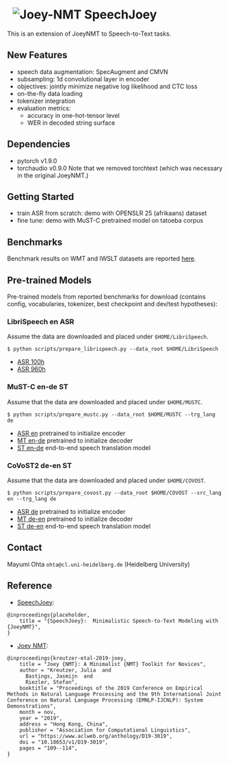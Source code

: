# &nbsp; ![Joey-NMT](joey-small.png) SpeechJoey


This is an extension of JoeyNMT to Speech-to-Text tasks.


## New Features

- speech data augmentation: SpecAugment and CMVN
- subsampling: 1d convolutional layer in encoder
- objectives: jointly minimize negative log likelihood and CTC loss
- on-the-fly data loading
- tokenizer integration
- evaluation metrics:
  - accuracy in one-hot-tensor level
  - WER in decoded string surface
  

## Dependencies
- pytorch v1.9.0
- torchaudio v0.9.0
Note that we removed torchtext (which was necessary in the original JoeyNMT.)


## Getting Started

- train ASR from scratch: demo with OPENSLR 25 (afrikaans) dataset
- fine tune: demo with MuST-C pretrained model on tatoeba corpus


## Benchmarks
Benchmark results on WMT and IWSLT datasets are reported [here](benchmarks-s2t.md).

## Pre-trained Models
Pre-trained models from reported benchmarks for download (contains config, vocabularies, tokenizer, best checkpoint and dev/test hypotheses):

### LibriSpeech en ASR
Assume the data are downloaded and placed under `$HOME/LibriSpeech`.
```
$ python scripts/prepare_librispeech.py --data_root $HOME/LibriSpeech
```

- [ASR 100h]()
- [ASR 960h]()

### MuST-C en-de ST
Assume that the data are downloaded and placed under `$HOME/MUSTC`.
```
$ python scripts/prepare_mustc.py --data_root $HOME/MUSTC --trg_lang de
```

- [ASR en]() pretrained to initialize encoder
- [MT en-de]() pretrained to initialize decoder
- [ST en-de]() end-to-end speech translation model

### CoVoST2 de-en ST
Assume that the data are downloaded and placed under `$HOME/COVOST`.
```
$ python scripts/prepare_covost.py --data_root $HOME/COVOST --src_lang en --trg_lang de
```

- [ASR de]() pretrained to initialize encoder
- [MT de-en]() pretrained to initialize decoder
- [ST de-en]() end-to-end speech translation model

## Contact

Mayumi Ohta `ohta@cl.uni-heidelberg.de` (Heidelberg University)

## Reference
- [SpeechJoey]():
```
@inproceedings{placeholder,
    title = "{SpeechJoey}:  Minimalistic Speech-to-Text Modeling with {JoeyNMT}",
}
```

- [Joey NMT](https://arxiv.org/abs/1907.12484):

```
@inproceedings{kreutzer-etal-2019-joey,
    title = "Joey {NMT}: A Minimalist {NMT} Toolkit for Novices",
    author = "Kreutzer, Julia  and
      Bastings, Jasmijn  and
      Riezler, Stefan",
    booktitle = "Proceedings of the 2019 Conference on Empirical Methods in Natural Language Processing and the 9th International Joint Conference on Natural Language Processing (EMNLP-IJCNLP): System Demonstrations",
    month = nov,
    year = "2019",
    address = "Hong Kong, China",
    publisher = "Association for Computational Linguistics",
    url = "https://www.aclweb.org/anthology/D19-3019",
    doi = "10.18653/v1/D19-3019",
    pages = "109--114",
}
```

